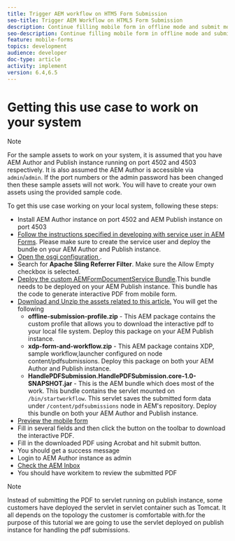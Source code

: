 ```yaml
---
title: Trigger AEM workflow on HTM5 Form Submission
seo-title: Trigger AEM Workflow on HTML5 Form Submission
description: Continue filling mobile form in offline mode and submit mobile form to trigger AEM workflow
seo-description: Continue filling mobile form in offline mode and submit mobile form to trigger AEM workflow
feature: mobile-forms
topics: development
audience: developer
doc-type: article
activity: implement
version: 6.4,6.5
---
```


# Getting this use case to work on your system

>[!NOTE]
>
>For the sample assets to work on your system, it is assumed that you have AEM Author and Publish instance running on port 4502 and 4503 respectively. It is also assumed the AEM Author is accessible via `admin`/`admin`. If the port numbers or the admin password has been changed then these sample assets will not work. You will have to create your own assets using the provided sample code.

To get this use case working on your local system, following these steps:

* Install AEM Author instance on port 4502 and AEM Publish instance on port 4503
* [Follow the instructions specified in developing with service user in AEM Forms](https://docs.adobe.com/content/help/en/experience-manager-learn/forms/adaptive-forms/service-user-tutorial-develop.html). Please make sure to create the service user and deploy the bundle on your AEM Author and Publish instance.
* [Open the osgi configuration ](http://localhost:4503/system/console/configMgr).
* Search for  **Apache Sling Referrer Filter**. Make sure the Allow Empty checkbox is selected.
* [Deploy the custom AEMFormDocumentService Bundle](/help/forms/assets/common-osgi-bundles/AEMFormsDocumentServices.core-1.0-SNAPSHOT.jar).This bundle needs to be deployed on your AEM Publish instance. This bundle has the code to generate interactive PDF from mobile form.
* [Download and Unzip the assets related to this article.](assets/offline-pdf-submission-assets.zip) You will get the following
    * **offline-submission-profile.zip** - This AEM package contains the custom profile that allows you to download the interactive pdf to your local file system. Deploy this package on your AEM Publish instance.
    * **xdp-form-and-workflow.zip** - This AEM package contains XDP, sample workflow,launcher configured on node content/pdfsubmissions. Deploy this package on both your AEM Author and Publish instance.
    * **HandlePDFSubmission.HandlePDFSubmission.core-1.0-SNAPSHOT.jar** - This is the AEM bundle which does most of the work. This bundle contains the servlet mounted on `/bin/startworkflow`. This servlet saves the submitted form data under `/content/pdfsubmissions` node in AEM's repository. Deploy this bundle on both your AEM Author and Publish instance.
* [Preview the mobile form](http://localhost:4503/content/dam/formsanddocuments/testsubmision.xdp/jcr:content)
* Fill in several fields and then click the button on the toolbar to download the interactive PDF.
* Fill in the downloaded PDF using Acrobat and hit submit button.
* You should get a success message
* Login to AEM Author instance as admin
* [Check the AEM Inbox](http://localhost:4502/aem/inbox)
* You should have workitem to review the submitted PDF

>[!NOTE]
>
>Instead of submitting the PDF to servlet running on publish instance, some customers have deployed the servlet in servlet container such as Tomcat. It all depends on the topology the customer is comfortable with.for the purpose of this tutorial we are going to use the servlet deployed on publish instance for handling the pdf submissions. 

